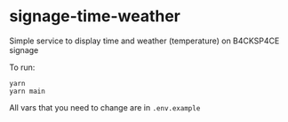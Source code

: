 # signage-time-weather

Simple service to display time and weather (temperature) on B4CKSP4CE signage

To run:
```shell
yarn
yarn main
```

All vars that you need to change are in `.env.example`